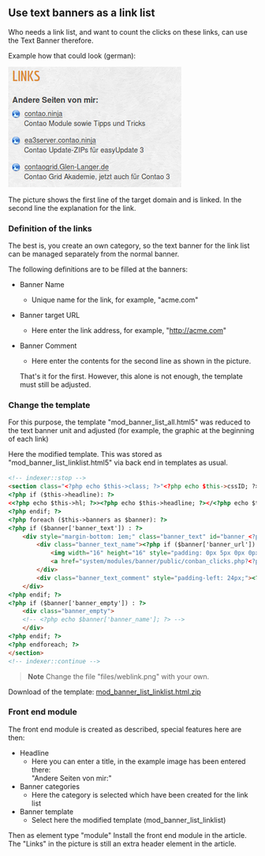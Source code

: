 ## Use text banners as a link list

Who needs a link list, and want to count the clicks on these links,
can use the Text Banner therefore.

Example how that could look (german):

![Example link list](images/banner_de_linkliste.jpg)

The picture shows the first line of the target domain and is linked.
In the second line the explanation for the link.


### Definition of the links


The best is,  you create an own category, so the text banner for  the link list  
can be managed separately from the normal banner.

The following definitions are to be filled at the banners:

* Banner Name
  * Unique name for the link, for example, "acme.com"
* Banner target URL
  * Here enter the link address, for example, "http://acme.com"
* Banner Comment
  * Here enter the contents for the second line as shown in the picture.

  That's it for the first. However, this alone is not enough, the template must
  still be adjusted.


### Change the template

For this purpose, the template "mod_banner_list_all.html5" was reduced to the
text banner unit and adjusted (for example, the graphic at the beginning of each link)

Here the modified template. This was stored as "mod_banner_list_linklist.html5"
via back end in templates as usual.

```html
<!-- indexer::stop -->
<section class="<?php echo $this->class; ?>"<?php echo $this->cssID; ?><?php if ($this->style): ?> style="<?php echo $this->style; ?>"<?php endif; ?>>
<?php if ($this->headline): ?>
<<?php echo $this->hl; ?>><?php echo $this->headline; ?></<?php echo $this->hl; ?>>
<?php endif; ?>
<?php foreach ($this->banners as $banner): ?>
<?php if ($banner['banner_text']) : ?>
    <div style="margin-bottom: 1em;" class="banner_text" id="banner_<?php echo $banner['banner_id']; ?>">
    	<div class="banner_text_name"><?php if ($banner['banner_url']): ?>
    		<img width="16" height="16" style="padding: 0px 5px 0px 0px; margin: 0;" alt="Link" src="files/weblink.png">
			<a href="system/modules/banner/public/conban_clicks.php?<?php echo $banner['banner_key'].$banner['banner_id']; ?>" <?php echo $banner['banner_target']; ?> title="<?php echo $banner['banner_name']; ?>" ><?php endif; ?><?php echo $banner['banner_name']; ?><?php if ($banner['banner_url']): ?></a><?php endif; ?>
		</div>
    	<div class="banner_text_comment" style="padding-left: 24px;"><?php echo $banner['banner_comment']; ?></div>
    </div>
<?php endif; ?>
<?php if ($banner['banner_empty']) : ?>
	<div class="banner_empty">
	<!-- <?php echo $banner['banner_name']; ?> -->
	</div>
<?php endif; ?>
<?php endforeach; ?>
</section>
<!-- indexer::continue -->
```

> **Note** Change the file "files/weblink.png" with your own.

Download of the template: [mod_banner_list_linklist.html.zip][1]


### Front end module

The front end module is created as described, special features here are then:

* Headline
  * Here you can enter a title, in the example image has been entered there:<br>
  "Andere Seiten von mir:"
* Banner categories
  * Here the category is selected which have been created for the link list
* Banner template
  * Select here the modified template (mod_banner_list_linklist)

Then as element type "module" Install the front end module in the article.
The "Links" in the picture is still an extra header element in the article.


[1]: https://contao.ninja/banner_modul.html?file=files/module/mod_banner_list_linklist.html5.zip
